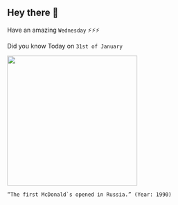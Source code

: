 ## Hey there 👋
Have an amazing `Wednesday` ⚡⚡⚡

Did you know Today on `31st of January`
 
 [<img src="https://gdb.rferl.org/CA591D40-4ACE-473F-8D55-05FF14BB3FB9_w2114_s.jpg" width="300" />](https://www.rferl.org/a/fast-food-moscow-russia/26542682.html#:~:text=When%20the%20fast%2Dfood%20chain,opened%20on%20January%2031%2C%201990.) 
 ```
“The first McDonald`s opened in Russia.” (Year: 1990)
```
